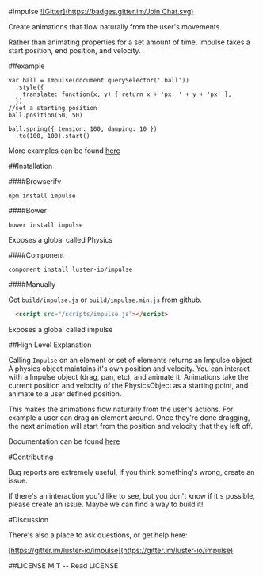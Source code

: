 #Impulse
[![Gitter](https://badges.gitter.im/Join Chat.svg)](https://gitter.im/luster-io/impulse?utm_source=badge&utm_medium=badge&utm_campaign=pr-badge&utm_content=badge)

  Create animations that flow naturally from the user's movements.

  Rather than animating properties for a set amount of time,
impulse takes a start position, end position, and velocity.

##example

```
var ball = Impulse(document.querySelector('.ball'))
  .style({
    translate: function(x, y) { return x + 'px, ' + y + 'px' },
  })
//set a starting position
ball.position(50, 50)

ball.spring({ tension: 100, damping: 10 })
  .to(100, 100).start()
```


More examples can be found [here](http://impulse.luster.io/examples.html)

##Installation

####Browserify
```
npm install impulse
```

####Bower

```
bower install impulse
```
Exposes a global called Physics

####Component

```
component install luster-io/impulse
```

####Manually

Get `build/impulse.js` or `build/impulse.min.js` from github.

```html
  <script src="/scripts/impulse.js"></script>
```

Exposes a global called impulse

##High Level Explanation

  Calling `Impulse` on an element or set of elements returns an Impulse object.
A physics object maintains it's own position and velocity.  You can interact
with a Impulse object (drag, pan, etc), and animate it.  Animations take
the current position and velocity of the PhysicsObject as a starting point, and
animate to a user defined position.

  This makes the animations flow naturally from the user's actions.  For example a user can drag an element around.  Once they're done dragging,
the next animation will start from the position and velocity that they left off.

Documentation can be found [here](http://impulse.luster.io/guides.html)

#Contributing

  Bug reports are extremely useful, if you think something's wrong, create an
issue.

  If there's an interaction you'd like to see, but you don't know if it's
possible, please create an issue.  Maybe we can find a way to build it!

#Discussion

There's also a place to ask questions, or get help here:

[https://gitter.im/luster-io/impulse](https://gitter.im/luster-io/impulse)

##LICENSE
 MIT -- Read LICENSE
